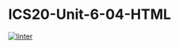 # ICS20-Unit-6-04-HTML
 [![linter](https://github.com/fiona-yuqi-zhang/ICS20-Unit-6-04-HTML/workflows/linter/badge.svg)](https://github.com/marketplace/actions/super-linter)   
